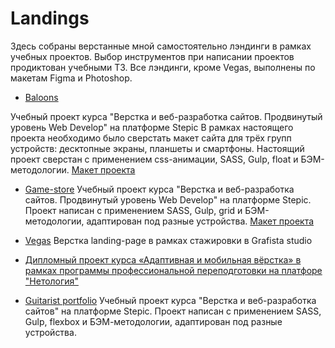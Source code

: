 # Landings

Здесь собраны верстанные мной самостоятельно лэндинги в рамках учебных проектов. Выбор инструментов при написании проектов продиктован учебными ТЗ. Все лэндинги, кроме Vegas, выполнены по макетам Figma и Photoshop. 

- [Baloons](https://github.com/natalia-smyslova/landing-baloons)

Учебный проект курса "Верстка и веб-разработка сайтов. Продвинутый уровень Web Develop" на платформе Stepic
В рамках настоящего проекта необходимо было сверстать макет сайта для трёх групп устройств: десктопные экраны, планшеты и смартфоны. Настоящий проект сверстан с применением css-анимации, SASS, Gulp, float и БЭМ-методологии.
[Макет проекта](https://www.figma.com/design/fJ3C1JSZvqQz8NoKPTT7Gm/%D0%9F%D0%B5%D1%80%D0%B2%D1%8B%D0%B9-%D0%BC%D0%B0%D0%BA%D0%B5%D1%82-%D1%81-float-(Copy)?node-id=1-17&t=Wkx7kcJKQPPUWWeP-0)

- [Game-store](https://github.com/natalia-smyslova/game-store-landing)
Учебный проект курса "Верстка и веб-разработка сайтов. Продвинутый уровень Web Develop" на платформе Stepic. Проект написан с применением SASS, Gulp, grid и БЭМ-методологии, адаптирован под разные устройства.
[Макет проекта](https://www.figma.com/design/7oaqu2TSen0u35xG2zb6tm/%D0%92%D1%82%D0%BE%D1%80%D0%BE%D0%B9-%D0%BC%D0%B0%D0%BA%D0%B5%D1%82-grid-css-(Copy)?node-id=1-17&t=LX0Xv5ETOPARoF6u-0)

- [Vegas](https://github.com/natalia-smyslova/vegas)
Верстка landing-page в рамках стажировки в Grafista studio

- [Дипломный проект курса «Адаптивная и мобильная вёрстка» в рамках программы профессиональной переподготовки на платфоре "Нетология"](https://github.com/natalia-smyslova/mq-diplom/tree/main)

- [Guitarist portfolio](https://github.com/natalia-smyslova/guitarist-portfolio)
  Учебный проект курса "Верстка и веб-разработка сайтов" на платформе Stepic. Проект написан с применением SASS, Gulp, flexbox и БЭМ-методологии, адаптирован под разные устройства.
